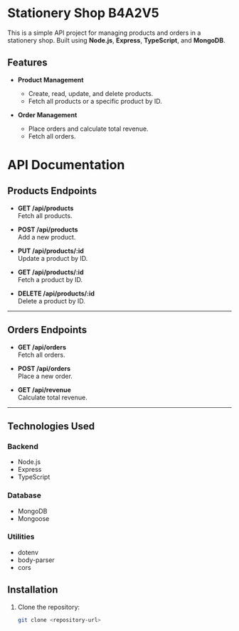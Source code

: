 # Stationery Shop B4A2V5

This is a simple API project for managing products and orders in a stationery shop. Built using **Node.js**, **Express**, **TypeScript**, and **MongoDB**.

## Features

- **Product Management**

  - Create, read, update, and delete products.
  - Fetch all products or a specific product by ID.

- **Order Management**
  - Place orders and calculate total revenue.
  - Fetch all orders.

# API Documentation

## Products Endpoints

- **GET /api/products**  
  Fetch all products.

- **POST /api/products**  
  Add a new product.

- **PUT /api/products/:id**  
  Update a product by ID.

- **GET /api/products/:id**  
  Fetch a product by ID.

- **DELETE /api/products/:id**  
  Delete a product by ID.

---

## Orders Endpoints

- **GET /api/orders**  
  Fetch all orders.

- **POST /api/orders**  
  Place a new order.

- **GET /api/revenue**  
  Calculate total revenue.

---

## Technologies Used

### Backend

- Node.js
- Express
- TypeScript

### Database

- MongoDB
- Mongoose

### Utilities

- dotenv
- body-parser
- cors

## Installation

1. Clone the repository:
   ```bash
   git clone <repository-url>
   ```

